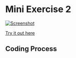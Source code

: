 # Mini Exercise 2
[![Screenshot](https://github.com/jduust/mini-ex/blob/master/mini_ex2/screenshot.png?raw=true)](https://rawgit.com/jduust/mini-ex/master/mini_ex2/index.html)

[Try it out here](https://rawgit.com/jduust/mini-ex/master/mini_ex2/index.html)

## Coding Process
